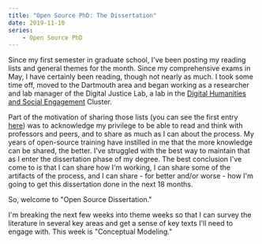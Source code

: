 ```yaml
---
title: "Open Source PhD: The Dissertation"
date: 2019-11-10
series: 
    - Open Source PhD
---
```


Since my first semester in graduate school, I've been posting my reading lists and general themes for the month.  Since my comprehensive exams in May, I have certainly been reading, though not nearly as much.  I took some time off, moved to the Dartmouth area and began working as a researcher and lab manager of the Digital Justice Lab, a lab in the <a href="http://dhse.dartmouth.edu">Digital Humanities and Social Engagement</a> Cluster.  

Part of the motivation of sharing those lists (you can see the first entry <a href="http://nikkistevens.com/open-source-phd-june-2017">here</a>) was to acknowledge my privilege to be able to read and think with professors and peers, and to share as much as I can about the process. My years of open-source training have instilled in me that the more knowledge can be shared, the better.  I've struggled with the best way to maintain that as I enter the dissertation phase of my degree.  The best conclusion I've come to is that I can share how I'm working, I can share some of the artifacts of the process, and I can share - for better and/or worse - how I'm going to get this dissertation done in the next 18 months.  

So, welcome to "Open Source Dissertation."

I'm breaking the next few weeks into theme weeks so that I can survey the literature in several key areas and get a sense of key texts I'll need to engage with.  This week is "Conceptual Modeling."
